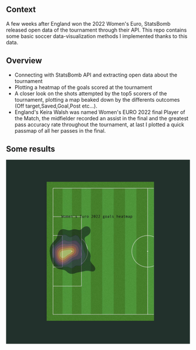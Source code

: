 ## Context
A few weeks after England won the 2022 Women's Euro, StatsBomb released open data of the tournament through their API. This repo contains some basic soccer data-visualization methods I implemented thanks to this data.

## Overview

- Connecting with StatsBomb API and extracting open data about the tournament
- Plotting a heatmap of the goals scored at the tournament
- A closer look on the shots attempted by the top5 scorers of the tournament, plotting a map beaked down by the differents outcomes (Off target,Saved,Goal,Post etc...).
- England's Keira Walsh was named Women's EURO 2022 final Player of the Match, the midfielder recorded an assist in the final and the greatest pass accuracy rate throughout the tournament, at last I plotted a quick passmap of all her passes in the final.


## Some results

![alt text](heatmap.jpg)
